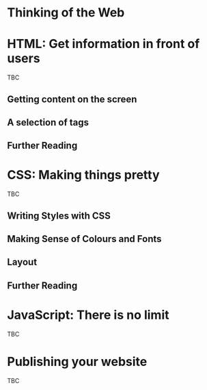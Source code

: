
# Thinking of the Web

## 

# HTML: Get information in front of users

TBC

## Getting content on the screen

## A selection of tags

## Further Reading

# CSS: Making things pretty

TBC

## Writing Styles with CSS

## Making Sense of Colours and Fonts

## Layout

## Further Reading

# JavaScript: There is no limit

TBC

# Publishing your website

TBC
